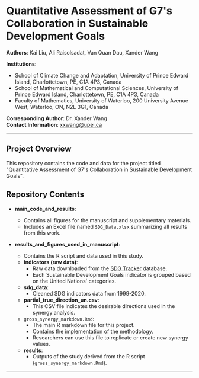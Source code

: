 # Quantitative Assessment of G7's Collaboration in Sustainable Development Goals

**Authors**: Kai Liu, Ali Raisolsadat, Van Quan Dau, Xander Wang

**Institutions**:  
- School of Climate Change and Adaptation, University of Prince Edward Island, Charlottetown, PE, C1A 4P3, Canada
- School of Mathematical and Computational Sciences, University of Prince Edward Island, Charlottetown, PE, C1A 4P3, Canada  
- Faculty of Mathematics, University of Waterloo, 200 University Avenue West, Waterloo, ON, N2L 3G1, Canada

**Corresponding Author**: Dr. Xander Wang  
**Contact Information**: [xxwang@upei.ca](mailto:xxwang@upei.ca)

---

## Project Overview

This repository contains the code and data for the project titled "Quantitative Assessment of G7's Collaboration in Sustainable Development Goals".

## Repository Contents

- **main_code_and_results**: 
  - Contains all figures for the manuscript and supplementary materials.
  - Includes an Excel file named `SDG_Data.xlsx` summarizing all results from this work.

- **results_and_figures_used_in_manuscript**:
  - Contains the R script and data used in this study.
  - **indicators (raw data)**: 
    - Raw data downloaded from the [SDG Tracker](https://sdg-tracker.org) database.
    - Each Sustainable Development Goals indicator is grouped based on the United Nations' categories.
  - **sdg_data**: 
    - Cleaned SDG indicators data from 1999-2020.
  - **partial_true_direction_un.csv**: 
    - This CSV file indicates the desirable directions used in the synergy analysis.
  - `gross_synergy_markdown.Rmd`: 
    - The main R markdown file for this project.
    - Contains the implementation of the methodology.
    - Researchers can use this file to replicate or create new synergy values.
  - **results**: 
    - Outputs of the study derived from the R script (`gross_synergy_markdown.Rmd`).

---
